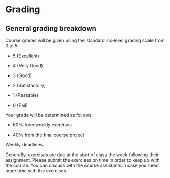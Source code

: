 # Grading

## General grading breakdown

Course grades will be given using the standard six-level grading scale from 0 to 5:

- 5 (Excellent)
    
- 4 (Very Good)
    
- 3 (Good)
    
- 2 (Satisfactory)
    
- 1 (Passable)
    
- 0 (Fail)
    

Your grade will be determined as follows:

- 60% from weekly exercises
    
- 40% from the final course project
    

Weekly deadlines

Generally, exercises are due at the start of class the week following their assignment. Please submit the exercises on time in order to keep up with the course. You can discuss with the course assistants in case you need more time with the exercises.